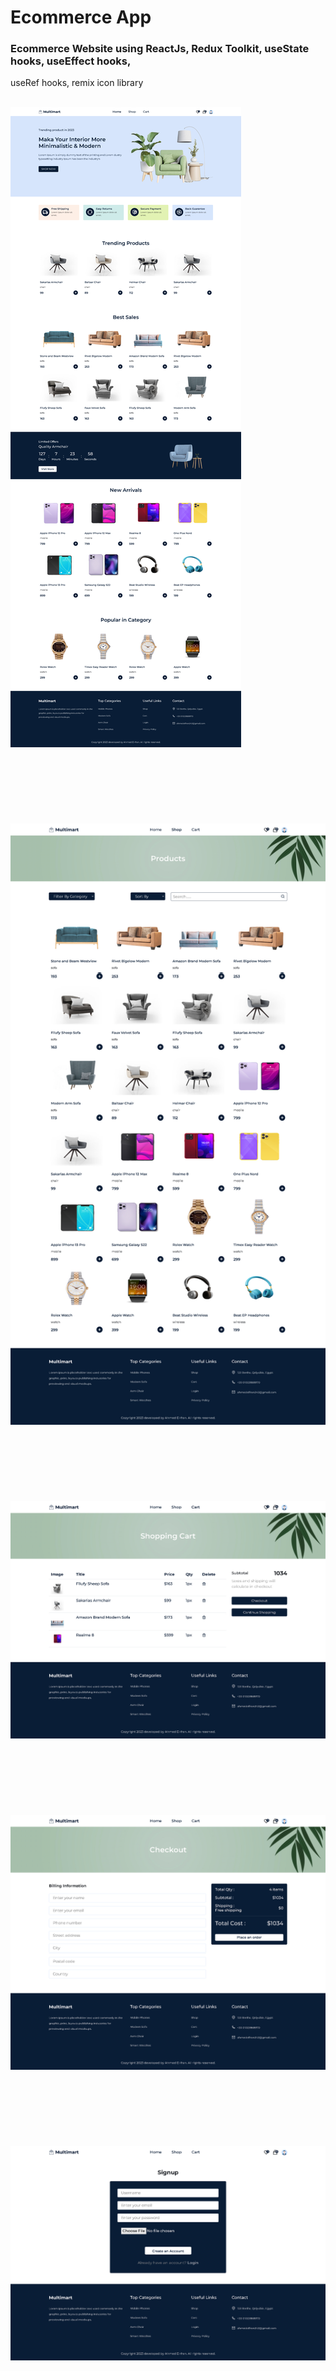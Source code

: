# Ecommerce App

### Ecommerce Website using ReactJs, Redux Toolkit, useState hooks, useEffect hooks, 
useRef hooks, remix icon library
<div>
    <br>
    <img src="https://github.com/ahmedelfran/E-commerce_App/blob/main/src/assets/images/p1.jpg"> 
    <br><br><br><br><br><br><br><br>
    <img src="https://github.com/ahmedelfran/E-commerce_App/blob/main/src/assets/images/p2.jpg"> 
    <br><br><br><br><br><br><br><br>
    <img src="https://github.com/ahmedelfran/E-commerce_App/blob/main/src/assets/images/p3.jpg"> 
    <br><br><br><br><br><br><br><br>
    <img src="https://github.com/ahmedelfran/E-commerce_App/blob/main/src/assets/images/p4.jpg"> 
    <br><br><br><br><br><br><br><br>
    <img src="https://github.com/ahmedelfran/E-commerce_App/blob/main/src/assets/images/p5.jpg"> 
</div>
